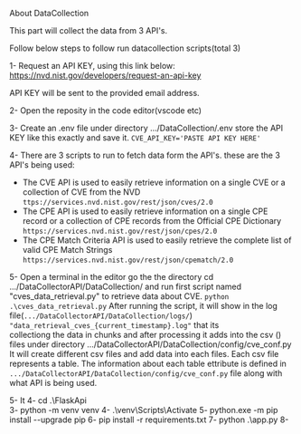 About DataCollection

This part will collect the data from 3 API's.

Follow below steps to follow run datacollection scripts(total 3)


1- Request an API KEY, using this link below:
https://nvd.nist.gov/developers/request-an-api-key

API KEY will be sent to the provided email address.

2- Open the reposity in the code editor(vscode etc)

3- Create an .env file under directory .../DataCollection/.env
store the API KEY like this exactly and save it.
`CVE_API_KEY='PASTE API KEY HERE'`

4- There are 3 scripts to run to fetch data form the API's.
these are the 3 API's being used:
* The CVE API is used to easily retrieve information on a single CVE or a collection of CVE from the NVD
  `ttps://services.nvd.nist.gov/rest/json/cves/2.0`
* The CPE API is used to easily retrieve information on a single CPE record or a collection of CPE records from the Official CPE Dictionary
  `https://services.nvd.nist.gov/rest/json/cpes/2.0`
* The CPE Match Criteria API is used to easily retrieve the complete list of valid CPE Match Strings
  `https://services.nvd.nist.gov/rest/json/cpematch/2.0`

5- Open a terminal in the editor go the the directory cd .../DataCollectorAPI/DataCollection/ and run first script named "cves_data_retrieval.py" to retrieve data     about CVE.
    `python .\cves_data_retrieval.py`
      After running the script, it will show in the log file(`.../DataCollectorAPI/DataCollection/logs/`) `"data_retrieval_cves_{current_timestamp}.log"` that its        
       collectiong the data in chunks and after processing it adds into the csv () files under directory .../DataCollectorAPI/DataCollection/config/cve_conf.py 
        It will create different csv files and add data into each files. Each csv file represents a table. 
          The information about each table ettribute is defined in `.../DataCollectorAPI/DataCollection/config/cve_conf.py` file along with what API is being used.

5- It 
4- cd .\FlaskApi\
3- python -m venv venv
4- .\venv\Scripts\Activate
5- python.exe -m pip install --upgrade pip
6- pip install -r requirements.txt
7- python .\app.py
8- 
